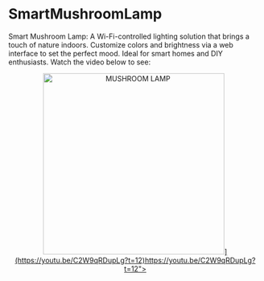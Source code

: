 # SmartMushroomLamp
Smart Mushroom Lamp: A Wi-Fi-controlled lighting solution that brings a touch of nature indoors. Customize colors and brightness via a web interface to set the perfect mood. Ideal for smart homes and DIY enthusiasts.
Watch the video below to see:

<p align="center">
  <a href="https://youtu.be/C2W9qRDupLg">
     <img src="[[<iframe width="640" height="360" src="https://www.youtube.com/embed/C2W9qRDupLg" title="MUSHROOM LAMP" frameborder="0" allow="accelerometer; autoplay; clipboard-write; encrypted-media; gyroscope; picture-in-picture; web-share" allowfullscreen></iframe>](https://youtu.be/C2W9qRDupLg?t=12)https://youtu.be/C2W9qRDupLg?t=12">
  </a>
</p>
